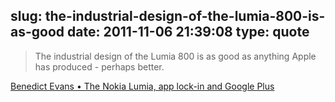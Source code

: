 slug: the-industrial-design-of-the-lumia-800-is-as-good
date: 2011-11-06 21:39:08
type: quote
---

> The industrial design of the Lumia 800 is as good as anything Apple has produced - perhaps better.

[Benedict Evans • The Nokia Lumia, app lock-in and Google Plus](http://www.ben-evans.com/post/12430788189/the-nokia-lumia-app-lock-in-and-google-plus)
